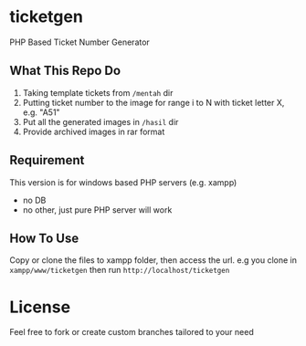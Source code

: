 # ticketgen
PHP Based Ticket Number Generator

## What This Repo Do
1. Taking template tickets from `/mentah` dir
2. Putting ticket number to the image for range i to N with ticket letter X, e.g. "A51"
3. Put all the generated images in `/hasil` dir
4. Provide archived images in rar format

## Requirement
This version is for windows based PHP servers (e.g. xampp)
- no DB
- no other, just pure PHP server will work

## How To Use
Copy or clone the files to xampp folder, then access the url. e.g you clone in `xampp/www/ticketgen` then run `http://localhost/ticketgen`

# License
Feel free to fork or create custom branches tailored to your need

